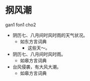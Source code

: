 # 㧏风潮
gan1 fon1 cho2
+ 阴历七、八月间时风时雨的天气状况。
  * 如东方言词典
    - 这些天～。
+ 阴历七、八月间时风时雨。
  * 如皋方言词典
+ 台风侵袭，有大风大潮。
  * 如皋方言词典

